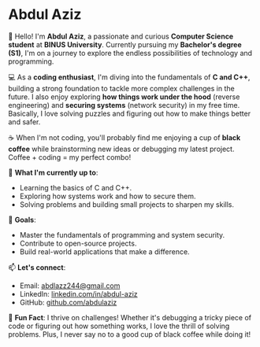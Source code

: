 # Abdul Aziz

👋 Hello! I'm **Abdul Aziz**, a passionate and curious **Computer Science student** at **BINUS University**. Currently pursuing my **Bachelor's degree (S1)**, I'm on a journey to explore the endless possibilities of technology and programming.

💻 As a **coding enthusiast**, I'm diving into the fundamentals of **C and C++**, building a strong foundation to tackle more complex challenges in the future. I also enjoy exploring **how things work under the hood** (reverse engineering) and **securing systems** (network security) in my free time. Basically, I love solving puzzles and figuring out how to make things better and safer.

☕ When I'm not coding, you'll probably find me enjoying a cup of **black coffee** while brainstorming new ideas or debugging my latest project. Coffee + coding = my perfect combo!

🌱 **What I'm currently up to**:
- Learning the basics of C and C++.
- Exploring how systems work and how to secure them.
- Solving problems and building small projects to sharpen my skills.

🚀 **Goals**:
- Master the fundamentals of programming and system security.
- Contribute to open-source projects.
- Build real-world applications that make a difference.

📫 **Let's connect**:
- Email: abdlazz244@gmail.com
- LinkedIn: [linkedin.com/in/abdul-aziz]([https://linkedin.com/in/abdul-aziz](https://www.linkedin.com/in/abdul-aziz-3ba16826a/))
- GitHub: [github.com/abdulaziz](https://github.com/abbdool)

🌟 **Fun Fact**: I thrive on challenges! Whether it's debugging a tricky piece of code or figuring out how something works, I love the thrill of solving problems. Plus, I never say no to a good cup of black coffee while doing it!
